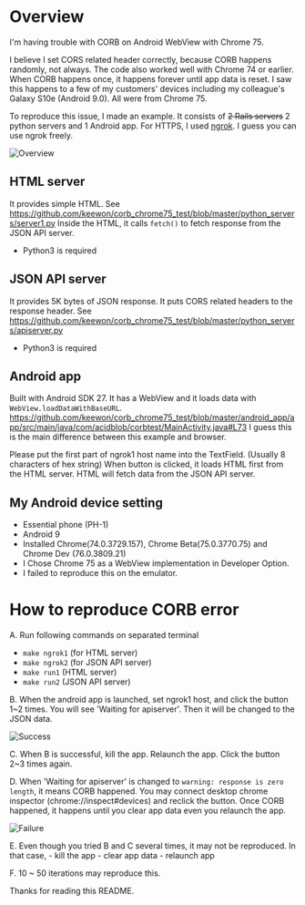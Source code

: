 # Overview
I'm having trouble with CORB on Android WebView with Chrome 75.

I believe I set CORS related header correctly, because CORB happens randomly, not always.
The code also worked well with Chrome 74 or earlier.
When CORB happens once, it happens forever until app data is reset.
I saw this happens to a few of my customers' devices including my colleague's Galaxy S10e (Android 9.0).
All were from Chrome 75.

To reproduce this issue, I made an example.
It consists of ~~2 Rails servers~~ 2 python servers and 1 Android app.
For HTTPS, I used [ngrok](https://ngrok.com/). I guess you can use ngrok freely.

![Overview](screenshots/overview.png)

## HTML server
It provides simple HTML. See https://github.com/keewon/corb_chrome75_test/blob/master/python_servers/server1.py
Inside the HTML, it calls `fetch()` to fetch response from the JSON API server.

 - Python3 is required

## JSON API server
It provides 5K bytes of JSON response.
It puts CORS related headers to the response header. See https://github.com/keewon/corb_chrome75_test/blob/master/python_servers/apiserver.py

 - Python3 is required
 
## Android app
Built with Android SDK 27.
It has a WebView and it loads data with `WebView.loadDataWithBaseURL`.
https://github.com/keewon/corb_chrome75_test/blob/master/android_app/app/src/main/java/com/acidblob/corbtest/MainActivity.java#L73
I guess this is the main difference between this example and browser.

Please put the first part of ngrok1 host name into the TextField. (Usually 8 characters of hex string)
When button is clicked, it loads HTML first from the HTML server.
HTML will fetch data from the JSON API server.

## My Android device setting
 - Essential phone (PH-1)
 - Android 9
 - Installed Chrome(74.0.3729.157), Chrome Beta(75.0.3770.75) and Chrome Dev (76.0.3809.21)
 - I Chose Chrome 75 as a WebView implementation in Developer Option.
 - I failed to reproduce this on the emulator.

# How to reproduce CORB error
 A. Run following commands on separated terminal
   - `make ngrok1` (for HTML server)
   - `make ngrok2` (for JSON API server)
   - `make run1` (HTML server)
   - `make run2` (JSON API server)

 B. When the android app is launched, set ngrok1 host, and click the button 1~2 times.
    You will see 'Waiting for apiserver'. Then it will be changed to the JSON data.
    
![Success](screenshots/Screenshot_20190619-102118.png)

 C. When B is successful, kill the app. Relaunch the app. Click the button 2~3 times again.

 D. When 'Waiting for apiserver' is changed to `warning: response is zero length`, it means CORB happened.
    You may connect desktop chrome inspector (chrome://inspect#devices) and reclick the button.
    Once CORB happened, it happens until you clear app data even you relaunch the app.

![Failure](screenshots/Screenshot_20190619-102033.png)

 E. Even though you tried B and C several times, it may not be reproduced.
    In that case,
      - kill the app
      - clear app data
      - relaunch app

 F. 10 ~ 50 iterations may reproduce this.

Thanks for reading this README.
